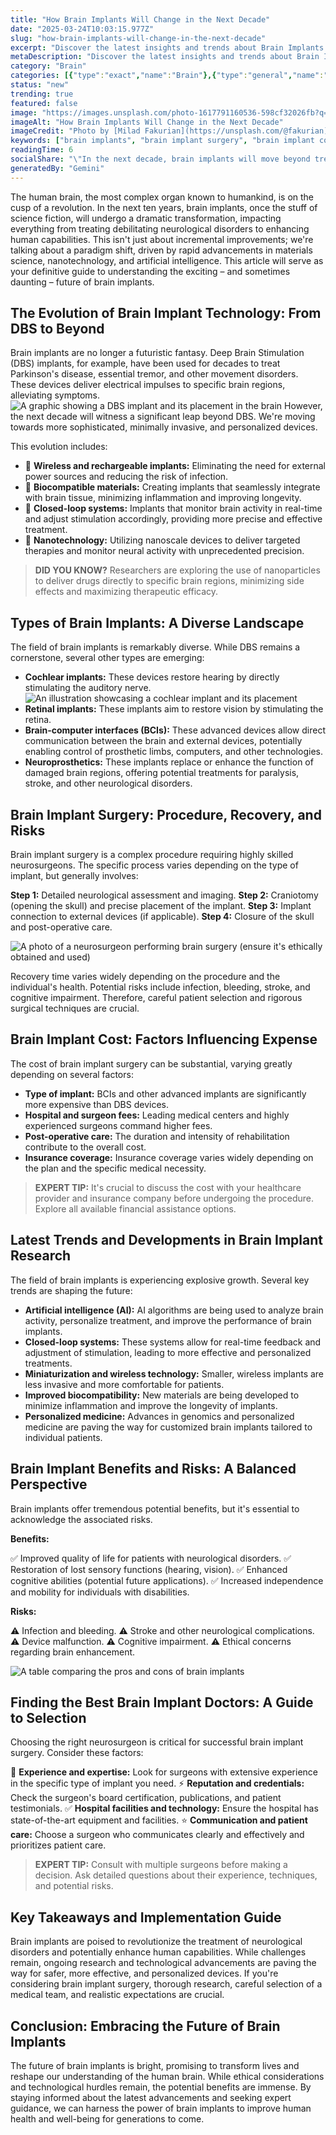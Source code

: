 ```yaml
---
title: "How Brain Implants Will Change in the Next Decade"
date: "2025-03-24T10:03:15.977Z"
slug: "how-brain-implants-will-change-in-the-next-decade"
excerpt: "Discover the latest insights and trends about Brain Implants. This comprehensive guide covers everything you need to know about Brain Implants in 2025."
metaDescription: "Discover the latest insights and trends about Brain Implants. This comprehensive guide covers everything you need to know about Brain Implants in 2025."
category: "Brain"
categories: [{"type":"exact","name":"Brain"},{"type":"general","name":"Medicine"},{"type":"medium","name":"Neurosurgery"},{"type":"specific","name":"Neural Interfaces"},{"type":"niche","name":"Deep Brain Stimulation"}]
status: "new"
trending: true
featured: false
image: "https://images.unsplash.com/photo-1617791160536-598cf32026fb?q=85&w=1200&fit=max&fm=webp&auto=compress"
imageAlt: "How Brain Implants Will Change in the Next Decade"
imageCredit: "Photo by [Milad Fakurian](https://unsplash.com/@fakurian) on Unsplash"
keywords: ["brain implants", "brain implant surgery", "brain implant cost", "types of brain implants", "brain implant technology", "best brain implant doctors", "brain implant benefits risks", "deep brain stimulation implant", "brain implant research", "how do brain implants work"]
readingTime: 6
socialShare: "\"In the next decade, brain implants will move beyond treating disease to enhancing human capabilities, raising profound ethical questions about the future of our minds.\""
generatedBy: "Gemini"
---
```




The human brain, the most complex organ known to humankind, is on the cusp of a revolution.  In the next ten years, brain implants, once the stuff of science fiction, will undergo a dramatic transformation, impacting everything from treating debilitating neurological disorders to enhancing human capabilities. This isn't just about incremental improvements; we're talking about a paradigm shift, driven by rapid advancements in materials science, nanotechnology, and artificial intelligence. This article will serve as your definitive guide to understanding the exciting – and sometimes daunting – future of brain implants.

## The Evolution of Brain Implant Technology: From DBS to Beyond

Brain implants are no longer a futuristic fantasy. Deep Brain Stimulation (DBS) implants, for example, have been used for decades to treat Parkinson's disease, essential tremor, and other movement disorders.  These devices deliver electrical impulses to specific brain regions, alleviating symptoms. ![A graphic showing a DBS implant and its placement in the brain](https://images.unsplash.com/photo-1617791160536-598cf32026fb?q=85&w=1200&fit=max&fm=webp&auto=compress) However, the next decade will witness a significant leap beyond DBS. We're moving towards more sophisticated, minimally invasive, and personalized devices.

This evolution includes:

* 🧠 **Wireless and rechargeable implants:** Eliminating the need for external power sources and reducing the risk of infection.
* 🔬 **Biocompatible materials:** Creating implants that seamlessly integrate with brain tissue, minimizing inflammation and improving longevity.
* 🧠 **Closed-loop systems:**  Implants that monitor brain activity in real-time and adjust stimulation accordingly, providing more precise and effective treatment.
* 🔬 **Nanotechnology:**  Utilizing nanoscale devices to deliver targeted therapies and monitor neural activity with unprecedented precision.

> **DID YOU KNOW?** Researchers are exploring the use of nanoparticles to deliver drugs directly to specific brain regions, minimizing side effects and maximizing therapeutic efficacy.

## Types of Brain Implants: A Diverse Landscape

The field of brain implants is remarkably diverse.  While DBS remains a cornerstone, several other types are emerging:

* **Cochlear implants:** These devices restore hearing by directly stimulating the auditory nerve.  ![An illustration showcasing a cochlear implant and its placement](https://images.unsplash.com/photo-1453847668862-487637052f8a?q=85&w=1200&fit=max&fm=webp&auto=compress)
* **Retinal implants:**  These implants aim to restore vision by stimulating the retina.
* **Brain-computer interfaces (BCIs):** These advanced devices allow direct communication between the brain and external devices, potentially enabling control of prosthetic limbs, computers, and other technologies.
* **Neuroprosthetics:**  These implants replace or enhance the function of damaged brain regions, offering potential treatments for paralysis, stroke, and other neurological disorders.

## Brain Implant Surgery: Procedure, Recovery, and Risks

Brain implant surgery is a complex procedure requiring highly skilled neurosurgeons.  The specific process varies depending on the type of implant, but generally involves:

**Step 1:**  Detailed neurological assessment and imaging.
**Step 2:**  Craniotomy (opening the skull) and precise placement of the implant.
**Step 3:**  Implant connection to external devices (if applicable).
**Step 4:**  Closure of the skull and post-operative care.

![A photo of a neurosurgeon performing brain surgery (ensure it's ethically obtained and used)](https://images.unsplash.com/photo-1559757148-5c350d0d3c56?q=85&w=1200&fit=max&fm=webp&auto=compress)

Recovery time varies widely depending on the procedure and the individual's health.  Potential risks include infection, bleeding, stroke, and cognitive impairment.  Therefore, careful patient selection and rigorous surgical techniques are crucial.

## Brain Implant Cost: Factors Influencing Expense

The cost of brain implant surgery can be substantial, varying greatly depending on several factors:

* **Type of implant:**  BCIs and other advanced implants are significantly more expensive than DBS devices.
* **Hospital and surgeon fees:**  Leading medical centers and highly experienced surgeons command higher fees.
* **Post-operative care:**  The duration and intensity of rehabilitation contribute to the overall cost.
* **Insurance coverage:**  Insurance coverage varies widely depending on the plan and the specific medical necessity.

> **EXPERT TIP:**  It's crucial to discuss the cost with your healthcare provider and insurance company before undergoing the procedure.  Explore all available financial assistance options.

## Latest Trends and Developments in Brain Implant Research

The field of brain implants is experiencing explosive growth.  Several key trends are shaping the future:

* **Artificial intelligence (AI):** AI algorithms are being used to analyze brain activity, personalize treatment, and improve the performance of brain implants.
* **Closed-loop systems:**  These systems allow for real-time feedback and adjustment of stimulation, leading to more effective and personalized treatments.
* **Miniaturization and wireless technology:**  Smaller, wireless implants are less invasive and more comfortable for patients.
* **Improved biocompatibility:**  New materials are being developed to minimize inflammation and improve the longevity of implants.
* **Personalized medicine:**  Advances in genomics and personalized medicine are paving the way for customized brain implants tailored to individual patients.

## Brain Implant Benefits and Risks: A Balanced Perspective

Brain implants offer tremendous potential benefits, but it's essential to acknowledge the associated risks.

**Benefits:**

✅ Improved quality of life for patients with neurological disorders.
✅ Restoration of lost sensory functions (hearing, vision).
✅ Enhanced cognitive abilities (potential future applications).
✅ Increased independence and mobility for individuals with disabilities.

**Risks:**

⚠️ Infection and bleeding.
⚠️ Stroke and other neurological complications.
⚠️ Device malfunction.
⚠️ Cognitive impairment.
⚠️ Ethical concerns regarding brain enhancement.

![A table comparing the pros and cons of brain implants](https://images.unsplash.com/photo-1549925245-f20a1bac6454?q=85&w=1200&fit=max&fm=webp&auto=compress)

## Finding the Best Brain Implant Doctors: A Guide to Selection

Choosing the right neurosurgeon is critical for successful brain implant surgery.  Consider these factors:

🔑 **Experience and expertise:** Look for surgeons with extensive experience in the specific type of implant you need.
⚡ **Reputation and credentials:**  Check the surgeon's board certification, publications, and patient testimonials.
✅ **Hospital facilities and technology:**  Ensure the hospital has state-of-the-art equipment and facilities.
⭐ **Communication and patient care:**  Choose a surgeon who communicates clearly and effectively and prioritizes patient care.

> **EXPERT TIP:** Consult with multiple surgeons before making a decision.  Ask detailed questions about their experience, techniques, and potential risks.

## Key Takeaways and Implementation Guide

Brain implants are poised to revolutionize the treatment of neurological disorders and potentially enhance human capabilities.  While challenges remain, ongoing research and technological advancements are paving the way for safer, more effective, and personalized devices.  If you're considering brain implant surgery, thorough research, careful selection of a medical team, and realistic expectations are crucial.

## Conclusion: Embracing the Future of Brain Implants

The future of brain implants is bright, promising to transform lives and reshape our understanding of the human brain.  While ethical considerations and technological hurdles remain, the potential benefits are immense.  By staying informed about the latest advancements and seeking expert guidance, we can harness the power of brain implants to improve human health and well-being for generations to come.

